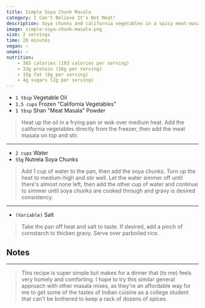 ```yaml
---
title: Simple Soya Chunk Masala
category: I Can't Believe It's Not Meat!
description: Soya chunks and california vegetables in a spicy meat-masala sauce
image: simple-soya-chunk-masala.png
size: 2 servings
time: 20 minutes
vegan: ✓
umami: ✓
nutrition:
    - 385 calories (193 calories per serving)
    - 33g protein (16g per serving)
    - 15g fat (8g per serving)
    - 4g sugars (2g per serving)
---
```


* `1 tbsp` Vegetable Oil
* `1.5 cups` Frozen "California Vegetables"
* `1 tbsp` Shan "Meat Masala" Powder

> Heat up the oil in a frying pan or wok over medium heat. Add the california vegetables directly from the freezer, then add the meat masala on top and stir.

---

* `2 cups` Water
* `55g` Nutrela Soya Chunks

> Add 1 cup of water to the pan, then add the soya chunks. Turn up the heat to medium-high and stir well. Let the water simmer off until there's almost none left, then add the other cup of water and continue to simmer until soya chunks are cooked through and gravy is desired consistency.

---

* `(Variable)` Salt

> Take the pan off heat and salt to taste. If desired, add a pinch of cornstarch to thicken gravy. Serve over parboiled rice.

## Notes

---

> This recipe is super simple but makes for a dinner that (to me) feels very homely and comforting. I hope to try this similar general approach with other masala mixes, as they're an affordable way for me to get some of the tastes of Indian cuisine as a college student that can't be bothered to keep a rack of dozens of spices.

